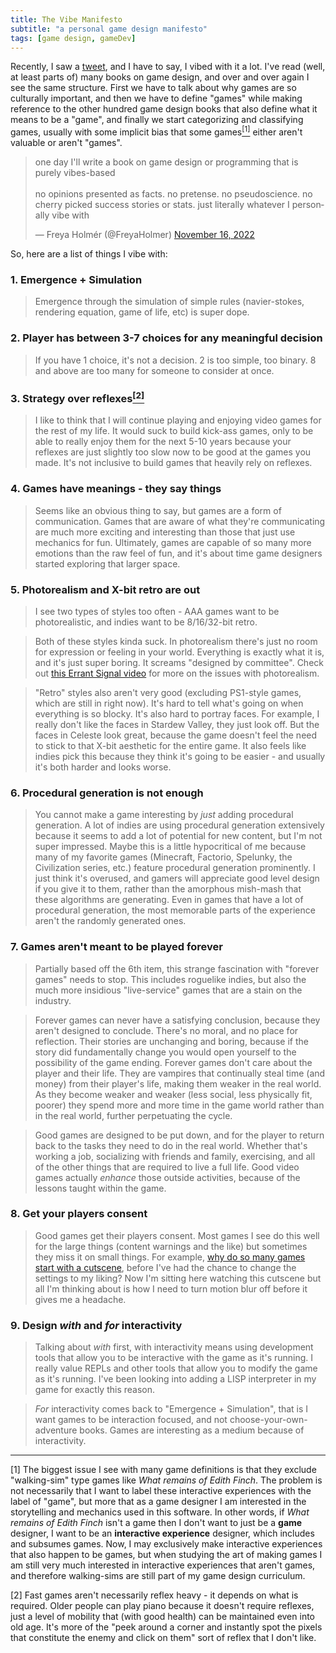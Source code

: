 ```yaml
---
title: The Vibe Manifesto
subtitle: "a personal game design manifesto"
tags: [game design, gameDev]
---
```


Recently, I saw a [tweet](https://twitter.com/FreyaHolmer/status/1592811135832854529), and I have to say, I vibed with it a lot. I've read (well, at least parts of) many books on game design, and over and over again I see the same structure. First we have to talk about why games are so culturally important, and then we have to define "games" while making reference to the other hundred game design books that also define what it means to be a "game", and finally we start categorizing and classifying games, usually with some implicit bias that some games<a href="#[1]"><sup>[1]</sup></a> either aren't valuable or aren't "games". 

<blockquote class="twitter-tweet"><p lang="en" dir="ltr">one day I&#39;ll write a book on game design or programming that is purely vibes-based<br><br>no opinions presented as facts. no pretense. no pseudoscience. no cherry picked success stories or stats. just literally whatever I personally vibe with</p>&mdash; Freya Holmér (@FreyaHolmer) <a href="https://twitter.com/FreyaHolmer/status/1592811135832854529?ref_src=twsrc%5Etfw">November 16, 2022</a></blockquote> <script async src="https://platform.twitter.com/widgets.js" charset="utf-8"></script>

So, here are a list of things I vibe with:

### 1. Emergence + Simulation

> Emergence through the simulation of simple rules (navier-stokes, rendering equation, game of life, etc) is super dope.

### 2. Player has between 3-7 choices for any meaningful decision

> If you have 1 choice, it's not a decision. 2 is too simple, too binary. 8 and above are too many for someone to consider at once.

### 3. Strategy over reflexes<a href="#[2]"><sup>[2]</sup></a>

> I like to think that I will continue playing and enjoying video games for the rest of my life. It would suck to build kick-ass games, only to be able to really enjoy them for the next 5-10 years because your reflexes are just slightly too slow now to be good at the games you made. It's not inclusive to build games that heavily rely on reflexes.

### 4. Games have meanings - they say things

> Seems like an obvious thing to say, but games are a form of communication. Games that are aware of what they're communicating are much more exciting and interesting than those that just use mechanics for fun. Ultimately, games are capable of so many more emotions than the raw feel of fun, and it's about time game designers started exploring that larger space.

### 5. Photorealism and X-bit retro are out

> I see two types of styles too often - AAA games want to be photorealistic, and indies want to be 8/16/32-bit retro.

> Both of these styles kinda suck. In photorealism there's just no room for expression or feeling in your world. Everything is exactly what it is, and it's just super boring. It screams "designed by committee". Check out [this Errant Signal video](https://www.youtube.com/watch?v=FRTsl1jCqq8) for more on the issues with photorealism.

> "Retro" styles also aren't very good (excluding PS1-style games, which are still in right now). It's hard to tell what's going on when everything is so blocky. It's also hard to portray faces. For example, I really don't like the faces in Stardew Valley, they just look off. But the faces in Celeste look great, because the game doesn't feel the need to stick to that X-bit aesthetic for the entire game. It also feels like indies pick this because they think it's going to be easier - and usually it's both harder and looks worse.

### 6. Procedural generation is not enough

> You cannot make a game interesting by *just* adding procedural generation. A lot of indies are using procedural generation extensively because it seems to add a lot of potential for new content, but I'm not super impressed. Maybe this is a little hypocritical of me because many of my favorite games (Minecraft, Factorio, Spelunky, the Civilization series, etc.) feature procedural generation prominently. I just think it's overused, and gamers will appreciate good level design if you give it to them, rather than the amorphous mish-mash that these algorithms are generating. Even in games that have a lot of procedural generation, the most memorable parts of the experience aren't the randomly generated ones.

### 7. Games aren't meant to be played forever

> Partially based off the 6th item, this strange fascination with "forever games" needs to stop. This includes roguelike indies, but also the much more insidious "live-service" games that are a stain on the industry.

> Forever games can never have a satisfying conclusion, because they aren't designed to conclude. There's no moral, and no place for reflection. Their stories are unchanging and boring, because if the story did fundamentally change you would open yourself to the possibility of the game ending. Forever games don't care about the player and their life. They are vampires that continually steal time (and money) from their player's life, making them weaker in the real world. As they become weaker and weaker (less social, less physically fit, poorer) they spend more and more time in the game world rather than in the real world, further perpetuating the cycle. 

> Good games are designed to be put down, and for the player to return back to the tasks they need to do in the real world. Whether that's working a job, socializing with friends and family, exercising, and all of the other things that are required to live a full life. Good video games actually *enhance* those outside activities, because of the lessons taught within the game. 

### 8. Get your players consent

> Good games get their players consent. Most games I see do this well for the large things (content warnings and the like) but sometimes they miss it on small things. For example, [why do so many games start with a cutscene](https://www.reddit.com/r/pcgaming/comments/pq3mq7/developers_please_stop_skipping_the_main_menu_on/), before I've had the chance to change the settings to my liking? Now I'm sitting here watching this cutscene but all I'm thinking about is how I need to turn motion blur off before it gives me a headache.

### 9. Design *with* and *for* interactivity

> Talking about *with* first, with interactivity means using development tools that allow you to be interactive with the game as it's running. I really value REPLs and other tools that allow you to modify the game as it's running. I've been looking into adding a LISP interpreter in my game for exactly this reason.

> *For* interactivity comes back to "Emergence + Simulation", that is I want games to be interaction focused, and not choose-your-own-adventure books. Games are interesting as a medium because of interactivity.


---

<a id="[1]">[1]</a> The biggest issue I see with many game definitions is that they exclude "walking-sim" type games like <em>What remains of Edith Finch</em>. The problem is not necessarily that I want to label these interactive experiences with the label of "game", but more that as a game designer I am interested in the storytelling and mechanics used in this software. In other words, if <em>What remains of Edith Finch</em> isn't a game then I don't want to just be a **game** designer, I want to be an **interactive experience** designer, which includes and subsumes games. Now, I may exclusively make interactive experiences that also happen to be games, but when studying the art of making games I am still very much interested in interactive experiences that aren't games, and therefore walking-sims are still part of my game design curriculum.

<a id="[2]">[2]</a> Fast games aren't necessarily reflex heavy - it depends on what is required. Older people can play piano because it doesn't require reflexes, just a level of mobility that (with good health) can be maintained even into old age. It's more of the "peek around a corner and instantly spot the pixels that constitute the enemy and click on them" sort of reflex that I don't like.